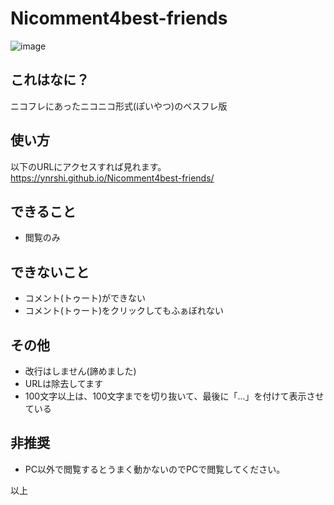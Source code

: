# Nicomment4best-friends
![image](https://user-images.githubusercontent.com/44921082/92740541-c736a280-f3b8-11ea-9f63-a98acf45deec.png)

## これはなに？
ニコフレにあったニコニコ形式(ぽいやつ)のベスフレ版

## 使い方
以下のURLにアクセスすれば見れます。  
https://ynrshi.github.io/Nicomment4best-friends/

## できること
* 閲覧のみ

## できないこと
* コメント(トゥート)ができない
* コメント(トゥート)をクリックしてもふぁぼれない

## その他
* 改行はしません(諦めました)
* URLは除去してます
* 100文字以上は、100文字までを切り抜いて、最後に「...」を付けて表示させている

## 非推奨
* PC以外で閲覧するとうまく動かないのでPCで閲覧してください。

以上
